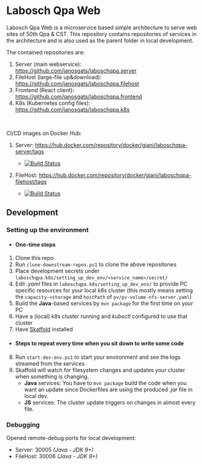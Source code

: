 # Labosch Qpa Web
Labosch Qpa Web is a microservice based simple architecture to serve web sites of 50th Qpa & CST. 
This repository contains repositories of services in the architecture and is also used as the parent folder in local development. 

The contained repositories are:
1. Server (main webservice): https://github.com/janosgats/laboschqpa.server
2. FileHost (large-file up&download): https://github.com/janosgats/laboschqpa.filehost
3. Frontend (React client): https://github.com/janosgats/laboschqpa.frontend
4. K8s (Kubernetes config files): https://github.com/janosgats/laboschqpa.k8s

<br>

CI/CD images on Docker Hub:

1. Server: https://hub.docker.com/repository/docker/gjani/laboschqpa-server/tags

   * [![Build Status](https://travis-ci.com/janosgats/laboschqpa.server.svg?branch=master)](https://travis-ci.com/janosgats/laboschqpa.server)

2. FileHost: https://hub.docker.com/repository/docker/gjani/laboschqpa-filehost/tags

   * [![Build Status](https://travis-ci.com/janosgats/laboschqpa.filehost.svg?branch=master)](https://travis-ci.com/janosgats/laboschqpa.filehost)
   
## Development

### Setting up the environment
* #### One-time steps
1. Clone this repo
2. Run `clone-downstream-repos.ps1` to clone the above repositories
3. Place development secrets under `laboschqpa.k8s/setting_up_dev_env/<service_name>/secret/`
4. Edit *.yaml* files in `laboschqpa.k8s/setting_up_dev_env/` to provide PC specific resources for your local k8s cluster (this mostly means setting the `capacity->storage` and `hostPath` of `pv/pv-volume-nfs-server.yaml`)
5. Build the **Java**-based services by `mvn package` for the first time on your PC
6. Have a (local) k8s cluster running and *kubectl* configured to use that cluster
7. Have [Skaffold](https://skaffold.dev/) installed
* #### Steps to repeat every time when you sit down to write some code 
8. Run `start-dev-env.ps1` to start your environment and see the logs streamed from the services
9. Skaffold will watch for filesystem changes and updates your cluster when something is changing.
      * **Java** services: You have to `mvn package` build the code when you want an update since Dockerfiles are using the produced *.jar* file in local dev.
      * **JS** services: The cluster update triggers on changes in almost every file.


### Debugging
Opened remote-debug ports for local development:
* Server: 30005 *(Java - JDK 9+)*
* FileHost: 30006 *(Java - JDK 9+)*
